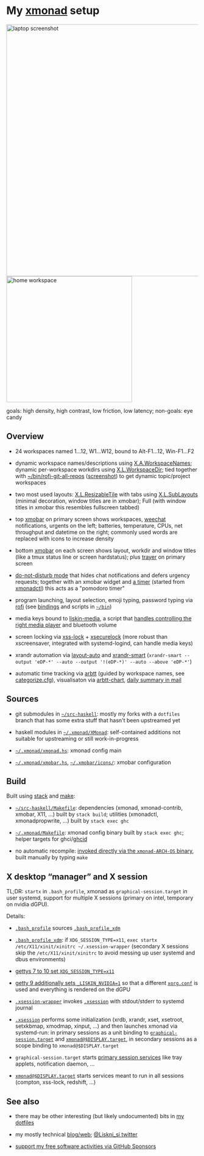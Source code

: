 # My [xmonad][] setup

[xmonad]: https://xmonad.org/

<p>
<img alt="laptop screenshot" src="https://user-images.githubusercontent.com/300342/111490986-c0a82f80-873b-11eb-8509-00330bfc0aa7.png" width="660">
<img alt="home workspace" src="https://user-images.githubusercontent.com/300342/111066035-3bafe280-84bd-11eb-97eb-d5abf9acf5d8.jpg" width="330">
</p>

goals: high density, high contrast, low friction, low latency;
non-goals: eye candy

## Overview

* 24 workspaces named 1…12, W1…W12, bound to Alt-F1…12, Win-F1…F2

* dynamic workspace names/descriptions using [X.A.WorkspaceNames][]; dynamic
  per-workspace workdirs using [X.L.WorkspaceDir][]; tied together with
  [~/bin/rofi-git-all-repos](../bin/rofi-git-all-repos)
  ([screenshot][rofi-screenshot]) to get dynamic topic/project workspaces

* two most used layouts: [X.L.ResizableTile][] with tabs using
  [X.L.SubLayouts][] (minimal decoration, window titles are in xmobar);
  Full (with window titles in xmobar this resembles fullscreen tabbed)

* top [xmobar][] on primary screen shows workspaces, [weechat][]
  notifications, urgents on the left; batteries, temperature, CPUs, net
  throughput and datetime on the right; commonly used words are replaced with
  icons to increase density

* bottom [xmobar][] on each screen shows layout, workdir and window titles
  (like a tmux status line or screen hardstatus); plus [trayer][] on primary
  screen

* [do-not-disturb mode](XMonad/Actions/DoNotDisturb.hs) that hides chat
  notifications and defers urgency requests; together with an xmobar widget
  and [a timer](../bin/liskin-xmonad-dnd-timer) (started from
  [xmonadctl](../bin/xmonadctl)) this acts as a "pomodoro timer"

* program launching, layout selection, emoji typing, password typing via
  [rofi][] (see [bindings](xmonad.hs) and scripts in [`~/bin`](../bin))

* media keys bound to [liskin-media](../bin/liskin-media), a script that
  [handles controlling the right media player][linux-media-control] and
  bluetooth volume

* screen locking via [xss-lock][] + [xsecurelock][] (more robust than
  xscreensaver, integrated with systemd-logind, can handle media keys)

* xrandr automation via [layout-auto](../bin/layout-auto) and [xrandr-smart][]
  (`xrandr-smart --output 'eDP-*' --auto --output '!(eDP-*)' --auto --above 'eDP-*'`)

* automatic time tracking via [arbtt][] (guided by workspace names, see
  [categorize.cfg](../.arbtt/categorize.m4)), visualisaton via
  [arbtt-chart][], [daily summary in mail][arbtt-chart-mail]

[X.A.WorkspaceNames]: https://hackage.haskell.org/package/xmonad-contrib/docs/XMonad-Actions-WorkspaceNames.html
[X.L.WorkspaceDir]: https://hackage.haskell.org/package/xmonad-contrib/docs/XMonad-Layout-WorkspaceDir.html
[X.L.ResizableTile]: https://hackage.haskell.org/package/xmonad-contrib/docs/XMonad-Layout-ResizableTile.html
[X.L.SubLayouts]: https://hackage.haskell.org/package/xmonad-contrib/docs/XMonad-Layout-SubLayouts.html
[rofi]: https://github.com/davatorium/rofi
[linux-media-control]: https://work.lisk.in/2020/05/06/linux-media-control.html
[xmobar]: https://github.com/jaor/xmobar
[xss-lock]: https://salsa.debian.org/liskin/xss-lock
[xsecurelock]: https://github.com/google/xsecurelock
[xrandr-smart]: https://work.lisk.in/2020/10/11/xrandr-ux.html
[trayer]: https://github.com/sargon/trayer-srg
[arbtt]: http://arbtt.nomeata.de/
[arbtt-chart]: https://github.com/liskin/arbtt-chart
[rofi-screenshot]: https://user-images.githubusercontent.com/300342/111072646-b851b980-84db-11eb-9b92-b8e3024c0032.png
[arbtt-chart-mail]: https://user-images.githubusercontent.com/300342/111073951-2a78cd00-84e1-11eb-9483-5b2120a9ad77.png
[weechat]: https://weechat.org/

## Sources

* git submodules in [`~/src-haskell`](../src-haskell): mostly my forks with a
  `dotfiles` branch that has some extra stuff that hasn't been upstreamed yet

* haskell modules in [`~/.xmonad/XMonad`](XMonad): self-contained additions
  not suitable for upstreaming or still work-in-progress

* [`~/.xmonad/xmonad.hs`](xmonad.hs): xmonad config main

* [`~/.xmonad/xmobar.hs`](xmobar.hs), [`~/.xmobar/icons/`](../.xmobar/icons/):
  xmobar configuration

## Build

Built using [stack][] and [make][]:

* [`~/src-haskell/Makefile`](../src-haskell/Makefile): dependencies (xmonad,
  xmonad-contrib, xmobar, X11, …) built by `stack build`; utilities
  (xmonadctl, xmonadpropwrite, …) built by `stack exec ghc`

* [`~/.xmonad/Makefile`](Makefile): xmonad config binary built by `stack exec
  ghc`; helper targets for ghci/[ghcid][]

* no automatic recompile: [invoked directly via the `xmonad-ARCH-OS`
  binary](../bin/xmonad), built manually by typing `make`

[stack]: https://docs.haskellstack.org/en/stable/README/
[make]: https://www.gnu.org/software/make/
[ghcid]: https://github.com/ndmitchell/ghcid

## X desktop “manager” and X session

TL;DR: `startx` in `.bash_profile`, xmonad as `graphical-session.target` in
user systemd, support for multiple X sessions (primary on intel, temporary on
nvidia dGPU).

Details:

* [`.bash_profile`](../.bash_profile) sources [`.bash_profile_xdm`](../.bash_profile_xdm)

* [`.bash_profile_xdm`](../.bash_profile_xdm): if `XDG_SESSION_TYPE=x11`,
  `exec startx /etc/X11/xinit/xinitrc ~/.xsession-wrapper` (secondary X
  sessions skip the `/etc/X11/xinit/xinitrc` to avoid messing up user systemd
  and dbus environments)

* [gettys 7 to 10 set
  `XDG_SESSION_TYPE=x11`](../../root/etc/systemd/system/getty@tty10.service.d/override.conf)

* [getty 9 additionally sets
  `_LISKIN_NVIDIA=1`](../../root/etc/systemd/system/getty@tty9.service.d/override.conf)
  so that a different [`xorg.conf`](../../root/etc/X11/xorg.conf.nvidia) is used
  and everything is rendered on the dGPU

* [`.xsession-wrapper`](../.xsession-wrapper) invokes
  [`.xsession`](../.xsession) with stdout/stderr to systemd journal

* [`.xsession`](../.xsession) performs some initialization (xrdb, xrandr, xset,
  xsetroot, setxkbmap, xmodmap, xinput, …) and then launches
  xmonad via systemd-run: in primary sessions as a unit binding to
  [`graphical-session.target`](https://www.freedesktop.org/software/systemd/man/systemd.special.html#graphical-session.target)
  and [`xmonad@$DISPLAY.target`](../.config/systemd/user/xmonad@.target), in
  secondary sessions as a scope binding to `xmonad@$DISPLAY.target`

* `graphical-session.target` starts [primary session
  services](../.config/systemd/user/graphical-session.target.wants) like tray
  applets, notification daemon, …

* [`xmonad@$DISPLAY.target`](../.config/systemd/user/xmonad@.target) starts
  services meant to run in all sessions (compton, xss-lock, redshift, …)

## See also

* there may be other interesting (but likely undocumented) bits in [my
  dotfiles](https://github.com/liskin/dotfiles/)

* my mostly technical [blog/web](https://work.lisk.in/);
  [@Liskni\_si twitter](https://twitter.com/Liskni_si)

* [support my free software activities via GitHub
  Sponsors](https://github.com/sponsors/liskin)

